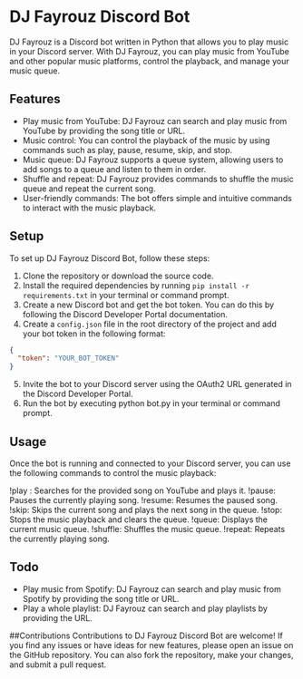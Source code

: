 # DJ Fayrouz Discord Bot

DJ Fayrouz is a Discord bot written in Python that allows you to play music in your Discord server. With DJ Fayrouz, you can play music from YouTube and other popular music platforms, control the playback, and manage your music queue.

## Features

- Play music from YouTube: DJ Fayrouz can search and play music from YouTube by providing the song title or URL.
- Music control: You can control the playback of the music by using commands such as play, pause, resume, skip, and stop.
- Music queue: DJ Fayrouz supports a queue system, allowing users to add songs to a queue and listen to them in order.
- Shuffle and repeat: DJ Fayrouz provides commands to shuffle the music queue and repeat the current song.
- User-friendly commands: The bot offers simple and intuitive commands to interact with the music playback.

## Setup

To set up DJ Fayrouz Discord Bot, follow these steps:

1. Clone the repository or download the source code.
2. Install the required dependencies by running `pip install -r requirements.txt` in your terminal or command prompt.
3. Create a new Discord bot and get the bot token. You can do this by following the Discord Developer Portal documentation.
4. Create a `config.json` file in the root directory of the project and add your bot token in the following format:

```json
{
  "token": "YOUR_BOT_TOKEN"
}
```

5. Invite the bot to your Discord server using the OAuth2 URL generated in the Discord Developer Portal.
6. Run the bot by executing python bot.py in your terminal or command prompt.

## Usage
Once the bot is running and connected to your Discord server, you can use the following commands to control the music playback:

!play <song>: Searches for the provided song on YouTube and plays it.
!pause: Pauses the currently playing song.
!resume: Resumes the paused song.
!skip: Skips the current song and plays the next song in the queue.
!stop: Stops the music playback and clears the queue.
!queue: Displays the current music queue.
!shuffle: Shuffles the music queue.
!repeat: Repeats the currently playing song.
  
## Todo

- Play music from Spotify: DJ Fayrouz can search and play music from Spotify by providing the song title or URL.
- Play a whole playlist: DJ Fayrouz can search and play playlists by providing the URL.

##Contributions
Contributions to DJ Fayrouz Discord Bot are welcome! If you find any issues or have ideas for new features, please open an issue on the GitHub repository. You can also fork the repository, make your changes, and submit a pull request.

